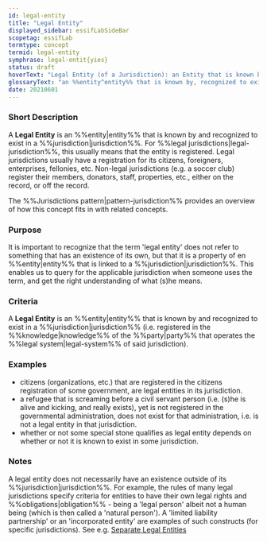 ```yaml
---
id: legal-entity
title: "Legal Entity"
displayed_sidebar: essifLabSideBar
scopetag: essifLab
termtype: concept
termid: legal-entity
symphrase: legal-entit{yies}
status: draft
hoverText: "Legal Entity (of a Jurisdiction): an Entity that is known by, recognized to exist, and registered in that Jurisdiction."
glossaryText: "an %%entity^entity%% that is known by, recognized to exist, and registered in that %%jurisdiction^jurisdiction%%."
date: 20210601
---
```


### Short Description
<!--REQUIRED--in 1-3 sentences that describe the concept to a layperson with reasonable accuracy.-->
A **Legal Entity** is an %%entity|entity%% that is known by and recognized to exist in a %%jurisdiction|jurisdiction%%. For %%legal jurisdictions|legal-jurisdiction%%, this usually means that the entity is registered. Legal jurisdictions usually have a registration for its citizens, foreigners, enterprises, fellonies, etc. Non-legal jurisdictions (e.g. a soccer club) register their members, donators, staff, properties, etc., either on the record, or off the record.

The %%Jurisdictions pattern|pattern-jurisdiction%% provides an overview of how this concept fits in with related concepts.

### Purpose
<!--Describe why the concept is needed. What purposes does it serve? What can you do with it that you cannot do (as well) without it? What objectives does it help realize? Why is this concept relevant within its scope of definition?-->
It is important to recognize that the term 'legal entity' does not refer to something that has an existence of its own, but that it is a property of en %%entity|entity%% that is linked to a %%jurisdiction|jurisdiction%%. This enables us to query for the applicable jurisdiction when someone uses the term, and get the right understanding of what (s)he means.

### Criteria
A **Legal Entity** is an %%entity|entity%% that is known by and recognized to exist in a %%jurisdiction|jurisdiction%% (i.e. registered in the %%knowledge|knowledge%% of the %%party|party%% that operates the %%legal system|legal-system%% of said jurisdiction).

### Examples
<!--Provide a few sentences in which you give examples that obviously qualify as instances of `<New Term>`, and that do NOT obviously qualify. Also, provide examples that are not (so) obvious, but help users to better understand its intension.-->
- citizens (organizations, etc.) that are registered in the citizens registration of some government, are legal entities in its jurisdiction.
- a refugee that is screaming before a civil servant person (i.e. (s)he is alive and kicking, and really exists), yet is not registered in the governmental administration, does not exist for that administration, i.e. is not a legal entity in that jurisdiction.
- whether or not some special stone qualifies as legal entity depends on whether or not it is known to exist in some jurisdiction.

### Notes
A legal entity does not necessarily have an existence outside of its %%jurisdiction|jurisdiction%%. For example, the rules of many legal jurisdictions specify criteria for entities to have their own legal rights and %%obligations|obligation%% - being a 'legal person' albeit not a human being (which is then called a 'natural person'). A 'limited liability partnership' or an 'incorporated entity' are examples of such constructs (for specific jurisdictions). See e.g. [Separate Legal Entities](https://hallellis.co.uk/separate-legal-entities-meaning/)
